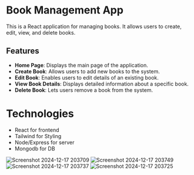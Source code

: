 # Book Management App

This is a React application for managing books. It allows users to create, edit, view, and delete books.

## Features

- **Home Page**: Displays the main page of the application.
- **Create Book**: Allows users to add new books to the system.
- **Edit Book**: Enables users to edit details of an existing book.
- **View Book Details**: Displays detailed information about a specific book.
- **Delete Book**: Lets users remove a book from the system.

# Technologies

- React for frontend
- Tailwind for Styling
- Node/Express for server
- Mongodb for DB

![Screenshot 2024-12-17 203709](https://github.com/user-attachments/assets/b5ce762c-a9f5-4d08-b372-6dcfdf5184cf)
![Screenshot 2024-12-17 203749](https://github.com/user-attachments/assets/ed35dfc7-18a4-4b2f-bd87-af6d6f7c6bed)
![Screenshot 2024-12-17 203737](https://github.com/user-attachments/assets/9c6c1f4d-92e2-469b-a6c1-7f875a98b97a)
![Screenshot 2024-12-17 203725](https://github.com/user-attachments/assets/ba532fc4-c924-4a35-9581-8e8c06e91b5d)

